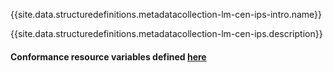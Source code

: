 {{site.data.structuredefinitions.metadatacollection-lm-cen-ips-intro.name}}

{{site.data.structuredefinitions.metadatacollection-lm-cen-ips.description}}

#### Conformance resource variables defined [here](http://wiki.hl7.org/index.php?title=IG_Publisher_Documentation#Jekyll)

